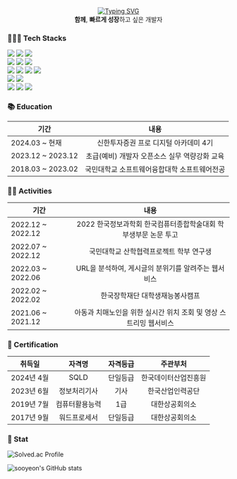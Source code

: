 
<div align="center">
<a href="https://git.io/typing-svg"><img src="https://readme-typing-svg.demolab.com?font=Palanquin&weight=500&size=45&pause=1000&color=009FF7&center=true&vCenter=true&random=false&width=500&height=100&lines=Hi%2C+there!+I'm+SooYeon!" alt="Typing SVG" /></a>
</div>

<div align="center">
    <b>함께</b>, <b>빠르게 성장</b>하고 싶은 개발자
</div>

<h3> 👩🏻‍💻 Tech Stacks </h3>
<div>
<!-- 언어 -->
<img src="https://img.shields.io/badge/HTML5-E34F26?style=for-the-badge&logo=html5&logoColor=white">
<img src="https://img.shields.io/badge/CSS3-1572B6?&style=for-the-badge&logo=css3&logoColor=white">
<img src="https://img.shields.io/badge/JavaScript-F7DF1E?&style=for-the-badge&logo=css3&logoColor=white">
</div>

<div>
<img src="https://img.shields.io/badge/Java-6DB33F?style=for-the-badge&logo=openjdk&logoColor=white">
<img src="https://img.shields.io/badge/Python-3776AB?style=for-the-badge&logo=python&logoColor=white">
<img src="https://img.shields.io/badge/C++-00599CC?style=for-the-badge&logo=c%2B%2B&logoColor=white">
</div>

<div>
<!-- 프레임워크-->
<img src="https://img.shields.io/badge/Spring-6DB33F?style=for-the-badge&logo=Spring&logoColor=white">
<img src="https://img.shields.io/badge/Spring Boot-6DB33F?style=for-the-badge&logo=Spring&logoColor=white">
<img src="https://img.shields.io/badge/Django-092E20?style=for-the-badge&logo=django&logoColor=white">
<img src="https://img.shields.io/badge/Vue.js-4FC08D?style=for-the-badge&logo=vue.js&logoColor=white">
</div>

<div>
<!-- DB -->
<img src="https://img.shields.io/badge/MySQL-4479A1?style=for-the-badge&logo=vue.js&logoColor=white">
<img src="https://img.shields.io/badge/PostgreSQL-4169E1?style=for-the-badge&logo=vue.js&logoColor=white">
</div>

<div>
<!-- 그 외 -->
<img src="https://img.shields.io/badge/Amazon EC2-F9900?style=for-the-badge&logo=vue.js&logoColor=white">
<img src="https://img.shields.io/badge/Amazon S3-569A31?style=for-the-badge&logo=vue.js&logoColor=white">
<img src="https://img.shields.io/badge/Docker-2496ED?style=for-the-badge&logo=vue.js&logoColor=white">
</div>

<h3> 📚 Education </h3>

| 기간                | 내용                                        | 
|---------------------|:---------------------------------------------:|
| 2024.03 ~ 현재      | 신한투자증권 프로 디지털 아카데미 4기       |
| 2023.12 ~ 2023.12   | 초급(예비) 개발자 오픈소스 실무 역량강화 교육 |
| 2018.03 ~ 2023.02   | 국민대학교 소프트웨어융합대학 소프트웨어전공 |



<h3> 🙌🏻 Activities </h3>

| 기간                | 내용                                           |
|---------------------|:------------------------------------------------:|
| 2022.12 ~ 2022.12   | 2022 한국정보과학회 한국컴퓨터종합학술대회 학부생부문 논문 투고 |
| 2022.07 ~ 2022.12   | 국민대학교 산학협력프로젝트 학부 연구생         |
| 2022.03 ~ 2022.06   | URL을 분석하여, 게시글의 분위기를 알려주는 웹서비스 |
| 2022.02 ~ 2022.02   | 한국장학재단 대학생재능봉사캠프                |
| 2021.06 ~ 2021.12   | 아동과 치매노인을 위한 실시간 위치 조회 및 영상 스트리밍 웹서비스 |



<h3> 🪪 Certification </h3>

|   취득일   |      자격명      | 자격등급 |    주관부처    |
|:---------:|:----------------:|:-------:|:-------------:|
| 2024년 4월 | SQLD           | 단일등급 | 한국데이터산업진흥원 |
| 2023년 6월 | 정보처리기사      |   기사   | 한국산업인력공단 |
| 2019년 7월 | 컴퓨터활용능력    |   1급   | 대한상공회의소  |
| 2017년 9월 | 워드프로세서      | 단일등급 | 대한상공회의소  |



<h3> 🐾 Stat </h3>

![Solved.ac Profile](http://mazassumnida.wtf/api/v2/generate_badge?boj=oriossi)

![sooyeon's GitHub stats](https://github-readme-stats.vercel.app/api?username=sooyeon-kr&amp;show_icons=true&amp;theme=onedark&hide=scss)

